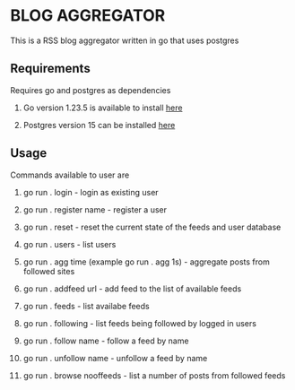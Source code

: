 # BLOG AGGREGATOR

This is a RSS blog aggregator written in go that uses postgres

## Requirements

Requires go and postgres as dependencies

1. Go version 1.23.5 is available to install [here](https://go.dev/doc/install)

2. Postgres version 15 can be installed [here](https://www.postgresql.org/download/)

## Usage

Commands available to user are

1. go run . login - login as existing user

2. go run . register name - register a user

3. go run . reset - reset the current state of the feeds and user database

4. go run . users - list users

5. go run . agg time (example go run . agg 1s) - aggregate posts from followed sites

6. go run . addfeed url - add feed to the list of available feeds

7. go run . feeds - list availabe feeds

8. go run . following - list feeds being followed by logged in users

9. go run . follow name - follow a feed by name

10. go run . unfollow name - unfollow a feed by name

11. go run . browse nooffeeds - list a number of posts from followed feeds

